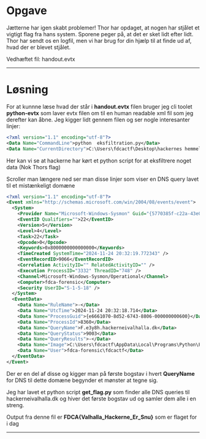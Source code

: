# Opgave


Jætterne har igen skabt problemer! Thor har opdaget, at nogen har stjålet et vigtigt flag fra hans system. Sporene peger på, at det er sket lidt efter lidt. Thor har sendt os en logfil, men vi har brug for din hjælp til at finde ud af, hvad der er blevet stjålet.

Vedhæftet fil: handout.evtx

---

# Løsning

For at kunnne læse hvad der står i **handout.evtx** filen bruger jeg cli toolet **python-evtx** som laver evtx filen om til en human readable xml fil som jeg derefter kan åbne.
Jeg kigger lidt gennem filen og ser nogle interesanter linjer:

```xml
<?xml version="1.1" encoding="utf-8"?>
<Data Name="CommandLine">python  eksfiltration.py</Data>
<Data Name="CurrentDirectory">C:\Users\fdcactf\Desktop\hackernes hemmelige v&#230;rkt&#248;jer\</Data>

```


Her kan vi se at hackerne har kørt et python script for at eksfiltrere noget data (Nok Thors flag)

Scroller man længere ned ser man disse linjer som viser en DNS query lavet til et mistænkeligt domæne
```xml
<?xml version="1.1" encoding="utf-8"?>
<Event xmlns="http://schemas.microsoft.com/win/2004/08/events/event">
  <System>
    <Provider Name="Microsoft-Windows-Sysmon" Guid="{5770385f-c22a-43e0-bf4c-06f5698ffbd9}" />
    <EventID Qualifiers="">22</EventID>
    <Version>5</Version>
    <Level>4</Level>
    <Task>22</Task>
    <Opcode>0</Opcode>
    <Keywords>0x8000000000000000</Keywords>
    <TimeCreated SystemTime="2024-11-24 20:32:19.772343" />
    <EventRecordID>9066</EventRecordID>
    <Correlation ActivityID="" RelatedActivityID="" />
    <Execution ProcessID="3332" ThreadID="748" />
    <Channel>Microsoft-Windows-Sysmon/Operational</Channel>
    <Computer>fdca-forensic</Computer>
    <Security UserID="S-1-5-18" />
  </System>
  <EventData>
    <Data Name="RuleName">-</Data>
    <Data Name="UtcTime">2024-11-24 20:32:18.714</Data>
    <Data Name="ProcessGuid">{e6661070-8d52-6743-8806-000000000600}</Data>
    <Data Name="ProcessId">8360</Data>
    <Data Name="QueryName">F.e3y8h.hackerneivalhalla.dk</Data>
    <Data Name="QueryStatus">9003</Data>
    <Data Name="QueryResults">-</Data>
    <Data Name="Image">C:\Users\fdcactf\AppData\Local\Programs\Python\Python313\python.exe</Data>
    <Data Name="User">fdca-forensic\fdcactf</Data>
  </EventData>
</Event>

```


Der er en del af disse og kigger man på første bogstav i hvert **QueryName** for DNS til dette domæne begynder et mønster at tegne sig.

Jeg har lavet et python script **get_flag.py** som finder alle DNS queries til hackerneivalhalla.dk og hiver det første bogstav ud og samler dem alle i en streng.

Output fra denne fil er **FDCA{Valhalla_Hackerne_Er_Snu}** som er flaget for i dag

---
